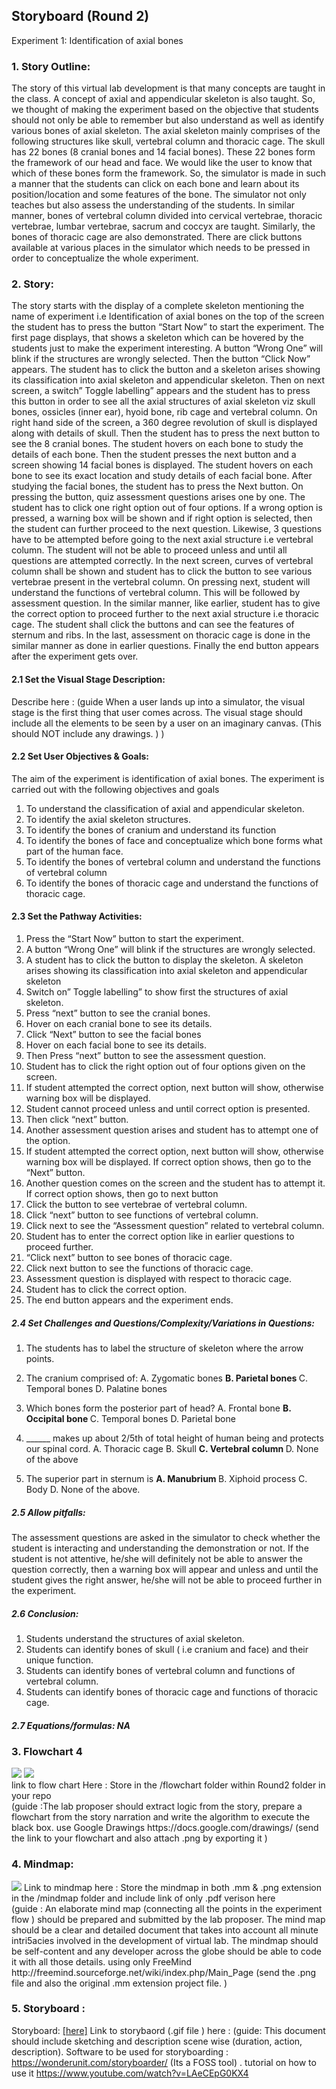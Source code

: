 ## Storyboard (Round 2)

Experiment 1: Identification of axial bones

### 1. Story Outline:

The story of this virtual lab development is that many concepts are taught in the class. A concept of axial and appendicular skeleton is also taught. So, we thought of making the experiment based on the objective that students should not only be able to remember but also understand as well as identify various bones of axial skeleton. The axial skeleton mainly comprises of the following structures like skull, vertebral column and thoracic cage. The skull has 22 bones (8 cranial bones and 14 facial bones). These 22 bones form the framework of our head and face. We would like the user to know that which of these bones form the framework. 
So, the simulator is made in such a manner that the students can click on each bone and learn about its position/location and some features of the bone. The simulator not only teaches but also assess the understanding of the students. In similar manner, bones of vertebral column divided into cervical vertebrae, thoracic vertebrae, lumbar vertebrae, sacrum and coccyx are taught. Similarly, the bones of thoracic cage are also demonstrated. There are click buttons available at various places in the simulator which needs to be pressed in order to conceptualize the whole experiment.


### 2. Story:

The story starts with the display of a complete skeleton mentioning the name of experiment i.e Identification of axial bones on the top of the screen the student has to press the button “Start Now” to start the experiment. The first page displays, that shows a skeleton which can be hovered by the students just to make the experiment interesting. A button “Wrong One” will blink if the structures are wrongly selected. Then the button “Click Now” appears. The student has to click the button and a skeleton arises showing its classification into axial skeleton and appendicular skeleton. 
Then on next screen, a switch” Toggle labelling” appears and the student has to press this button in order to see all the axial structures of axial skeleton viz skull bones, ossicles (inner ear), hyoid bone, rib cage and vertebral column. On right hand side of the screen, a 360 degree revolution of skull is displayed along with details of skull.  Then the student has to press the next button to see the 8 cranial bones. The student hovers on each bone to study the details of each bone. Then the student presses the next button and a screen showing 14 facial bones is displayed. The student hovers on each bone to see its exact location and study details of each facial bone. After studying the facial bones, the student has to press the Next button. On pressing the button, quiz assessment questions arises one by one. The student has to click one right option out of four options. If a wrong option is pressed, a warning box will be shown and if right option is selected, then the student can further proceed to the next question. Likewise, 3 questions have to be attempted before going to the next axial structure i.e vertebral column. The student will not be able to proceed unless and until all questions are attempted correctly. In the next screen, curves of vertebral column shall be shown and student has to click the button to see various vertebrae present in the vertebral column. On pressing next, student will understand the functions of vertebral column. This will be followed by assessment question. In the similar manner, like earlier, student has to give the correct option to proceed further to the next axial structure i.e thoracic cage. The student shall click the buttons and can see the features of sternum and ribs. In the last, assessment on thoracic cage is done in the similar manner as done in earlier questions. Finally the end button appears after the experiment gets over. 


#### 2.1 Set the Visual Stage Description:
Describe here : (guide When a user lands up into a simulator, the visual stage is the first thing that user comes across. The visual stage should include all the elements to be seen by a user on an imaginary canvas.  (This should NOT include any drawings. ) )

#### 2.2 Set User Objectives & Goals:
The aim of the experiment is identification of axial bones. The experiment is carried out with the following objectives and goals
1. To understand the classification of axial and appendicular skeleton. 
2. To identify the axial skeleton structures.
2. To identify the bones of cranium and understand its function
3. To identify the bones of face and conceptualize which bone forms what part of the human face.
4. To identify the bones of vertebral column and understand the functions of vertebral column
5. To identify the bones of thoracic cage and understand the functions of thoracic cage. 

#### 2.3 Set the Pathway Activities:

1. Press the “Start Now” button to start the experiment.
2. A button “Wrong One” will blink if the structures are wrongly selected.
3. A student has to click the button to display the skeleton. A skeleton arises showing its classification into axial skeleton and appendicular skeleton
4. Switch on” Toggle labelling” to show first the structures of axial skeleton.
5. Press “next” button to see the cranial bones. 
4. Hover on each cranial bone to see its details.
5. Click “Next” button to see the facial bones
6.  Hover on each facial bone to see its details.
7.  Then Press “next” button to see the assessment question.
8.  Student has to click the right option out of four options given on the screen.
9. If student attempted the correct option, next button will show, otherwise warning box will be displayed.
10. Student cannot proceed unless and until correct option is presented.
11. Then click “next” button.
12. Another assessment question arises and student has to attempt one of the option.
12. If student attempted the correct option, next button will show, otherwise warning box will be displayed. If correct option shows, then go to the “Next” button.
13. Another question comes on the screen and the student has to attempt it. If correct option shows, then go to next button
14. Click the button to see vertebrae of vertebral column.
15. Click “next” button to see functions of vertebral column.
16. Click next to see the “Assessment question” related to vertebral column.
17. Student has to enter the correct option like in earlier questions to proceed further.
18. “Click next” button to see bones of thoracic cage.
19. Click next button to see the functions of thoracic cage.
20. Assessment question is displayed with respect to thoracic cage.
21. Student has to click the correct option.
22. The end button appears and the experiment ends. 

##### 2.4 Set Challenges and Questions/Complexity/Variations in Questions:

1. The students has to label the structure of skeleton where the arrow points.

2. The cranium comprised of:
A. Zygomatic bones
<b> B. Parietal bones </b>
C. Temporal bones
D. Palatine bones

3.  Which bones form the posterior part of head?
A. Frontal bone
<b> B. Occipital bone </b>
C. Temporal bones
D. Parietal bone

4. ______ makes up about 2/5th of total height of human being and protects our spinal cord.
A. Thoracic cage
B. Skull
<b> C. Vertebral column </b>
D. None of the above 

5. The superior part in sternum is
<b> A. Manubrium </b>
B. Xiphoid process
C. Body
D. None of the above. 


##### 2.5 Allow pitfalls:
The assessment questions are asked in the simulator to check whether the student is interacting and understanding the demonstration or not. If the student is not attentive, he/she will definitely not be able to answer the question correctly, then a warning box will appear and unless and until the student gives the right answer, he/she will not be able to proceed further in the experiment. 

##### 2.6 Conclusion:
1. Students understand the structures of axial skeleton.
2. Students can identify bones of skull ( i.e cranium and face) and their unique function.
3. Students can identify bones of vertebral column and functions of vertebral column.
4. Students can identify bones of thoracic cage and functions of thoracic cage.

##### 2.7 Equations/formulas: NA

### 3. Flowchart 4
<img src="flowchart/flowchart.png"/>
<img src="flowchart/flowchart1.png"/><br>
link to flow chart Here : Store in the  /flowchart folder within Round2 folder in your repo
<br>
(guide :The lab proposer should extract logic from the story, prepare a flowchart from the story narration and write the algorithm to execute the black box.  use Google Drawings https://docs.google.com/drawings/ (send the link to your flowchart and also attach .png by exporting it )

### 4. Mindmap:
<img src="mindmap/mindmap.png"/>
 Link to mindmap here : Store the mindmap in both .mm & .png extension in the  /mindmap folder and include link of only .pdf verison here
 <br>
 (guide : An elaborate mind map (connecting all the points in the experiment flow ) should be prepared and submitted by the lab proposer. The mind map should be a clear and detailed document that takes into account all minute intri5acies involved in the development of virtual lab. The mindmap should be self-content and any developer across the globe should be able to code it with all those details. using only FreeMind http://freemind.sourceforge.net/wiki/index.php/Main_Page (send the .png file and also the original .mm extension project file. )

### 5. Storyboard :
Storyboard: <a href="Storyboard/carwiper.gif"> [here]</a>
Link to storybaord (.gif file ) here :
(guide: This document should include sketching and description scene wise (duration, action, description). Software to be used for storyboarding : https://wonderunit.com/storyboarder/ (Its a FOSS tool) . tutorial on how to use it https://www.youtube.com/watch?v=LAeCEpG0KX4
